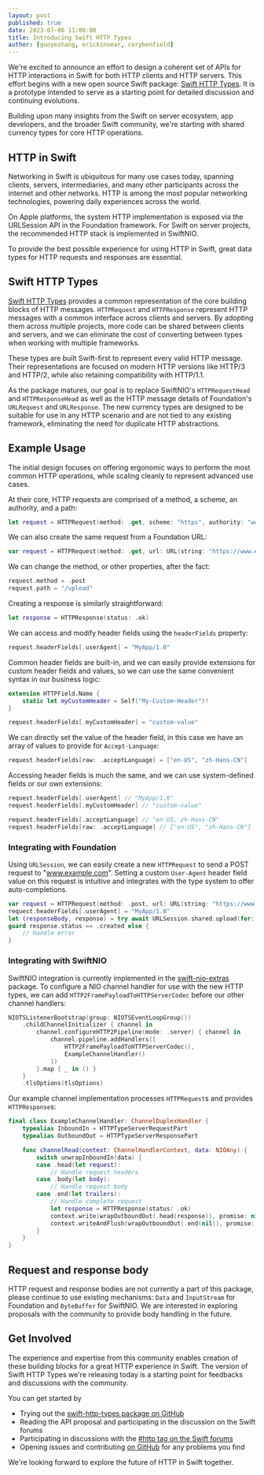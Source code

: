 ```yaml
---
layout: post
published: true
date: 2023-07-06 11:00:00
title: Introducing Swift HTTP Types
author: [guoyezhang, erickinnear, corybenfield]
---
```


We're excited to announce an effort to design a coherent set of APIs for HTTP interactions in Swift for both HTTP clients and HTTP servers. This effort begins with a new open source Swift package: [Swift HTTP Types](https://github.com/apple/swift-http-types). It is a prototype intended to serve as a starting point for detailed discussion and continuing evolutions.

Building upon many insights from the Swift on server ecosystem, app developers, and the broader Swift community, we're starting with shared currency types for core HTTP operations.

## HTTP in Swift 

Networking in Swift is ubiquitous for many use cases today, spanning clients, servers, intermediaries, and many other participants across the internet and other networks. HTTP is among the most popular networking technologies, powering daily experiences across the world.

On Apple platforms, the system HTTP implementation is exposed via the URLSession API in the Foundation framework. For Swift on server projects, the recommended HTTP stack is implemented in SwiftNIO.

To provide the best possible experience for using HTTP in Swift, great data types for HTTP requests and responses are essential.

## Swift HTTP Types

[Swift HTTP Types](https://github.com/apple/swift-http-types) provides a common representation of the core building blocks of HTTP messages. `HTTPRequest` and `HTTPResponse` represent HTTP messages with a common interface across clients and servers. By adopting them across multiple projects, more code can be shared between clients and servers, and we can eliminate the cost of converting between types when working with multiple frameworks.

These types are built Swift-first to represent every valid HTTP message. Their representations are focused on modern HTTP versions like HTTP/3 and HTTP/2, while also retaining compatibility with HTTP/1.1.

As the package matures, our goal is to replace SwiftNIO's `HTTPRequestHead` and `HTTPResponseHead` as well as the HTTP message details of Foundation's `URLRequest` and `URLResponse`. The new currency types are designed to be suitable for use in any HTTP scenario and are not tied to any existing framework, eliminating the need for duplicate HTTP abstractions.

## Example Usage

The initial design focuses on offering ergonomic ways to perform the most common HTTP operations, while scaling cleanly to represent advanced use cases.
 
At their core, HTTP requests are comprised of a method, a scheme, an authority, and a path:

```swift
let request = HTTPRequest(method: .get, scheme: "https", authority: "www.example.com", path: "/")
```

We can also create the same request from a Foundation URL:

```swift
var request = HTTPRequest(method: .get, url: URL(string: "https://www.example.com/")!)
```

We can change the method, or other properties, after the fact:

```swift
request.method = .post
request.path = "/upload"
```

Creating a response is similarly straightforward:

```swift
let response = HTTPResponse(status: .ok)
```

We can access and modify header fields using the `headerFields` property:

```swift
request.headerFields[.userAgent] = "MyApp/1.0"
```

Common header fields are built-in, and we can easily provide extensions for custom header fields and values, so we can use the same convenient syntax in our business logic:

```swift
extension HTTPField.Name {
    static let myCustomHeader = Self("My-Custom-Header")!
}

request.headerFields[.myCustomHeader] = "custom-value"
```

We can directly set the value of the header field, in this case we have an array of values to provide for `Accept-Language`:

```swift
request.headerFields[raw: .acceptLanguage] = ["en-US", "zh-Hans-CN"]
```

Accessing header fields is much the same, and we can use system-defined fields or our own extensions:

```swift
request.headerFields[.userAgent] // "MyApp/1.0"
request.headerFields[.myCustomHeader] // "custom-value"

request.headerFields[.acceptLanguage] // "en-US, zh-Hans-CN"
request.headerFields[raw: .acceptLanguage] // ["en-US", "zh-Hans-CN"]
```

### Integrating with Foundation

Using `URLSession`, we can easily create a new `HTTPRequest` to send a POST request to "www.example.com". Setting a custom `User-Agent` header field value on this request is intuitive and integrates with the type system to offer auto-completions.

```swift
var request = HTTPRequest(method: .post, url: URL(string: "https://www.example.com/upload")!)
request.headerFields[.userAgent] = "MyApp/1.0"
let (responseBody, response) = try await URLSession.shared.upload(for: request, from: requestBody)
guard response.status == .created else {
    // Handle error
}
```

### Integrating with SwiftNIO

SwiftNIO integration is currently implemented in the [swift-nio-extras](https://github.com/apple/swift-nio-extras) package. To configure a NIO channel handler for use with the new HTTP types, we can add `HTTP2FramePayloadToHTTPServerCodec` before our other channel handlers:

```swift
NIOTSListenerBootstrap(group: NIOTSEventLoopGroup())
    .childChannelInitializer { channel in
        channel.configureHTTP2Pipeline(mode: .server) { channel in
            channel.pipeline.addHandlers([
                HTTP2FramePayloadToHTTPServerCodec(),
                ExampleChannelHandler()
            ])
        }.map { _ in () }
    }
    .tlsOptions(tlsOptions)
```

Our example channel implementation processes `HTTPRequest`s and provides `HTTPResponse`s:

```swift
final class ExampleChannelHandler: ChannelDuplexHandler {
    typealias InboundIn = HTTPTypeServerRequestPart
    typealias OutboundOut = HTTPTypeServerResponsePart

    func channelRead(context: ChannelHandlerContext, data: NIOAny) {
        switch unwrapInboundIn(data) {
        case .head(let request):
            // Handle request headers
        case .body(let body):
            // Handle request body
        case .end(let trailers):
            // Handle complete request
            let response = HTTPResponse(status: .ok)
            context.write(wrapOutboundOut(.head(response)), promise: nil)
            context.writeAndFlush(wrapOutboundOut(.end(nil)), promise: nil)
        }
    }
}
```

## Request and response body

HTTP request and response bodies are not currently a part of this package, please continue to use existing mechanisms: `Data` and `InputStream` for Foundation and `ByteBuffer` for SwiftNIO. We are interested in exploring proposals with the community to provide body handling in the future.

## Get Involved

The experience and expertise from this community enables creation of these building blocks for a great HTTP experience in Swift. The version of Swift HTTP Types we're releasing today is a starting point for feedbacks and discussions with the community.

You can get started by 

* Trying out the [swift-http-types package on GitHub](https://github.com/apple/swift-http-types)
* Reading the API proposal and participating in the discussion on the Swift forums
* Participating in discussions with the [#http tag on the Swift forums](https://forums.swift.org/tag/http)
* Opening issues and contributing [on GitHub](https://github.com/apple/swift-http-types/issues) for any problems you find

We're looking forward to explore the future of HTTP in Swift together.

